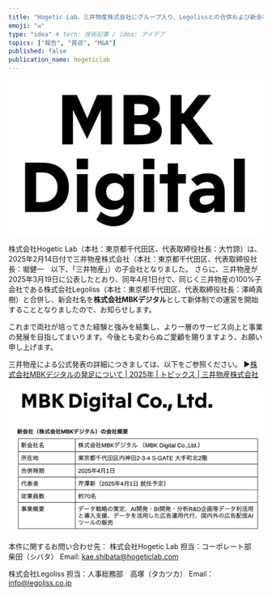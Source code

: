 ```yaml
---
title: "Hogetic Lab、三井物産株式会社にグループ入り、Legolissとの合併および新会社発足のお知らせ"
emoji: "✉️"
type: "idea" # tech: 技術記事 / idea: アイデア
topics: ["報告", "買収", "M&A"]
published: false
publication_name: hogeticlab
---
```


![会社概要](/images/articles/a97fdd485ca428_2.png)

株式会社Hogetic Lab（本社：東京都千代田区、代表取締役社長：大竹諒）は、2025年2月14日付で三井物産株式会社（本社：東京都千代田区、代表取締役社長：堀健一　以下、「三井物産」）の子会社となりました。
さらに、三井物産が2025年3月19日に公表したとおり、同年4月1日付で、同じく三井物産の100%子会社である株式会社Legoliss（本社：東京都千代田区、代表取締役社長：澤崎真樹）と合併し、新会社名を**株式会社MBKデジタル**として新体制での運営を開始することとなりましたので、お知らせします。

これまで両社が培ってきた経験と強みを結集し、より一層のサービス向上と事業の発展を目指してまいります。今後とも変わらぬご愛顧を賜りますよう、お願い申し上げます。

三井物産による公式発表の詳細につきましては、以下をご参照ください。
▶[株式会社MBKデジタルの発足について | 2025年 | トピックス | 三井物産株式会社](https://www.mitsui.com/jp/ja/topics/2025/1251018_14877.html)

![会社概要](/images/articles/a97fdd485ca428_1.png)

本件に関するお問い合わせ先：
株式会社Hogetic Lab
担当：コーポレート部　柴田（シバタ）
Email: kae.shibata@hogeticlab.com

株式会社Legoliss
担当：人事総務部　高塚（タカツカ）
Email：info@legoliss.co.jp